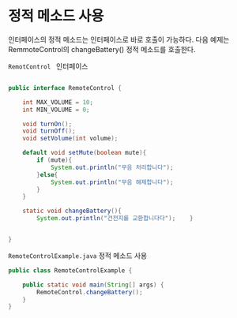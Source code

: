 # 정적 메소드 사용

인터페이스의 정적 메소드는 인터페이스로 바로 호출이 가능하다. 다음 예제는 RemmoteControl의 
changeBattery() 정적 메소드를 호출한다.

`RemotControl `  인터페이스

```java

public interface RemoteControl {

    int MAX_VOLUME = 10;
    int MIN_VOLUME = 0;

    void turnOn();
    void turnOff();
    void setVolume(int volume);

    default void setMute(boolean mute){
        if (mute){
            System.out.println("무음 처리합니다");
        }else{
            System.out.println("무음 해제합니다");
        }
    }

    static void changeBattery(){
        System.out.println("건전지를 교환합니다다");    }


}
```


`RemoteControlExample.java`  정적 메소드 사용

```java
public class RemoteControlExample {

    public static void main(String[] args) {
        RemoteControl.changeBattery();
    }
}


```